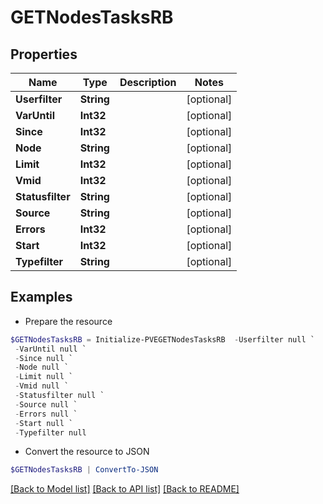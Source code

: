 # GETNodesTasksRB
## Properties

Name | Type | Description | Notes
------------ | ------------- | ------------- | -------------
**Userfilter** | **String** |  | [optional] 
**VarUntil** | **Int32** |  | [optional] 
**Since** | **Int32** |  | [optional] 
**Node** | **String** |  | [optional] 
**Limit** | **Int32** |  | [optional] 
**Vmid** | **Int32** |  | [optional] 
**Statusfilter** | **String** |  | [optional] 
**Source** | **String** |  | [optional] 
**Errors** | **Int32** |  | [optional] 
**Start** | **Int32** |  | [optional] 
**Typefilter** | **String** |  | [optional] 

## Examples

- Prepare the resource
```powershell
$GETNodesTasksRB = Initialize-PVEGETNodesTasksRB  -Userfilter null `
 -VarUntil null `
 -Since null `
 -Node null `
 -Limit null `
 -Vmid null `
 -Statusfilter null `
 -Source null `
 -Errors null `
 -Start null `
 -Typefilter null
```

- Convert the resource to JSON
```powershell
$GETNodesTasksRB | ConvertTo-JSON
```

[[Back to Model list]](../README.md#documentation-for-models) [[Back to API list]](../README.md#documentation-for-api-endpoints) [[Back to README]](../README.md)

